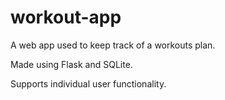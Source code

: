 # workout-app
A web app used to keep track of a workouts plan.  

Made using Flask and SQLite.  

Supports individual user functionality.
